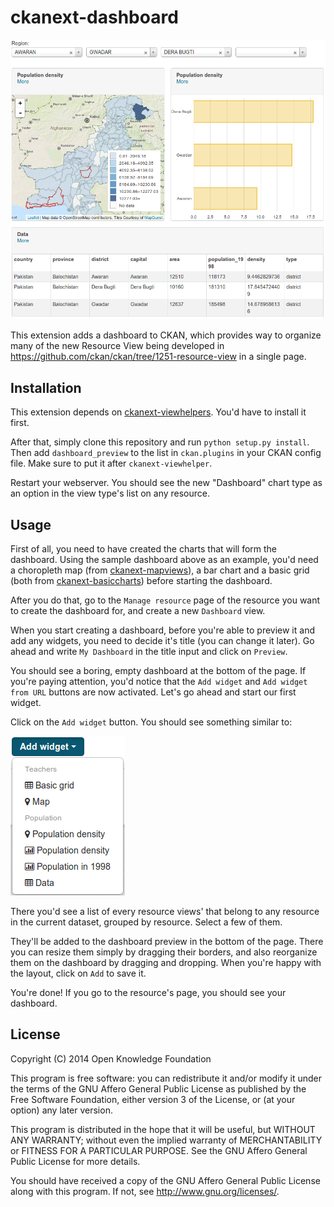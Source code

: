 ckanext-dashboard
=================

![Sample dashboard](doc/sample-dashboard.png)

This extension adds a dashboard to CKAN, which provides way to organize many of
the new Resource View being developed in
https://github.com/ckan/ckan/tree/1251-resource-view in a single page.

Installation
------------

This extension depends on
[ckanext-viewhelpers](https://github.com/ckan/ckanext-viewhelpers). You'd have
to install it first.

After that, simply clone this repository and run ```python setup.py install```.
Then add ```dashboard_preview``` to the list in ```ckan.plugins``` in your CKAN
config file. Make sure to put it after ```ckanext-viewhelper```.

Restart your webserver. You should see the new "Dashboard" chart type as an
option in the view type's list on any resource.

Usage
-----

First of all, you need to have created the charts that will form the dashboard.
Using the sample dashboard above as an example, you'd need a choropleth map
(from [ckanext-mapviews](https://github.com/ckan/ckanext-mapviews)), a bar
chart and a basic grid (both from
[ckanext-basiccharts](https://github.com/ckan/ckanext-basiccharts)) before
starting the dashboard.

After you do that, go to the ```Manage resource``` page of the resource you
want to create the dashboard for, and create a new ```Dashboard``` view.

When you start creating a dashboard, before you're able to preview it and add
any widgets, you need to decide it's title (you can change it later). Go ahead
and write ```My Dashboard``` in the title input and click on ```Preview```.

You should see a boring, empty dashboard at the bottom of the page. If you're
paying attention, you'd notice that the ```Add widget``` and ```Add widget from
URL``` buttons are now activated. Let's go ahead and start our first widget.

Click on the ```Add widget``` button. You should see something similar to:

![Add widget dropdown](doc/add-widget.png)

There you'd see a list of every resource views' that belong to any resource in
the current dataset, grouped by resource. Select a few of them.

They'll be added to the dashboard preview in the bottom of the page. There you
can resize them simply by dragging their borders, and also reorganize them on
the dashboard by dragging and dropping. When you're happy with the
layout, click on ```Add``` to save it.

You're done! If you go to the resource's page, you should see your dashboard.

License
-------

Copyright (C) 2014 Open Knowledge Foundation

This program is free software: you can redistribute it and/or modify
it under the terms of the GNU Affero General Public License as published
by the Free Software Foundation, either version 3 of the License, or
(at your option) any later version.

This program is distributed in the hope that it will be useful,
but WITHOUT ANY WARRANTY; without even the implied warranty of
MERCHANTABILITY or FITNESS FOR A PARTICULAR PURPOSE.  See the
GNU Affero General Public License for more details.

You should have received a copy of the GNU Affero General Public License
along with this program.  If not, see <http://www.gnu.org/licenses/>.
